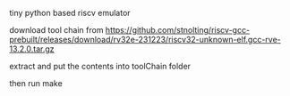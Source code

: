 tiny python based riscv emulator

download tool chain from https://github.com/stnolting/riscv-gcc-prebuilt/releases/download/rv32e-231223/riscv32-unknown-elf.gcc-rve-13.2.0.tar.gz

extract and put the contents into toolChain folder

then run make

